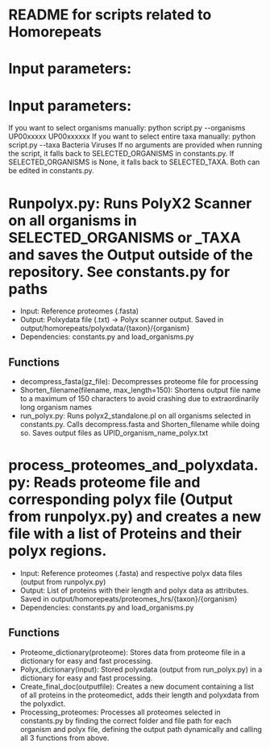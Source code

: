 # README for scripts related to Homorepeats

# Input parameters:
# Input parameters:
If you want to select organisms manually:
python script.py --organisms UP00xxxxx UP00xxxxxx
If you want to select entire taxa manually:
python script.py --taxa Bacteria Viruses
If no arguments are provided when running the script, it falls back to SELECTED_ORGANISMS in constants.py. If SELECTED_ORGANISMS is None, it falls back to SELECTED_TAXA. Both can be edited in constants.py.

# Runpolyx.py: Runs PolyX2 Scanner on all organisms in SELECTED_ORGANISMS or _TAXA and saves the Output outside of the repository. See constants.py for paths
- Input: Reference proteomes (.fasta)
- Output: Polxydata file (.txt) -> Polyx scanner output. Saved in output/homorepeats/polyxdata/{taxon}/{organism}
- Dependencies: constants.py and load_organisms.py

## Functions
- decompress_fasta(gz_file): Decompresses proteome file for processing
- Shorten_filename(filename, max_length=150): Shortens output file name to a maximum of 150 characters to avoid crashing due to extraordinarily long organism names
- run_polyx.py: Runs polyx2_standalone.pl on all organisms selected in constants.py. Calls decompress.fasta and Shorten_filename while doing so. Saves output files as UPID_organism_name_polyx.txt

# process_proteomes_and_polyxdata.py: Reads proteome file and corresponding polyx file (Output from runpolyx.py) and creates a new file with a list of Proteins and their polyx regions.
- Input: Reference proteomes (.fasta) and respective polyx data files (output from runpolyx.py)
- Output: List of proteins with their length and polyx data as attributes. Saved in output/homorepeats/proteomes_hrs/{taxon}/{organism}
- Dependencies: constants.py and load_organisms.py

## Functions
- Proteome_dictionary(proteome): Stores data from proteome file in a dictionary for easy and fast processing.
- Polyx_dictionary(input): Stored polyxdata (output from run_polyx.py) in a dictionary for easy and fast processing.
- Create_final_doc(outputfile): Creates a new document containing a list of all proteins in the proteomedict, adds their length and polyxdata from the polyxdict.
- Processing_proteomes: Processes all proteomes selected in constants.py by finding the correct folder and file path for each organism and polyx file, defining the output path dynamically and calling all 3 functions from above.
